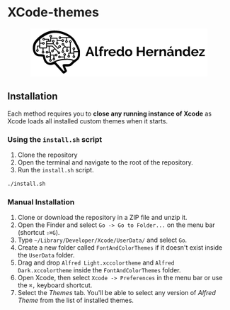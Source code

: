 # XCode-themes

<p align="center">
  <img src="https://raw.githubusercontent.com/AlfredoHernandez/AlfredoHernandez/main/alfredo_hdz.png" />
</p>

## Installation

Each method requires you to **close any running instance of Xcode** as Xcode loads all installed custom themes when it starts.

### Using the `install.sh` script

1. Clone the repository
2. Open the terminal and navigate to the root of the repository. 
3. Run the `install.sh` script.

```bash
./install.sh
```

### Manual Installation

1. Clone or download the repository in a ZIP file and unzip it. 
2. Open the Finder and select `Go -> Go to Folder...` on the menu bar (shortcut `⇧⌘G`).
3. Type `~/Library/Developer/Xcode/UserData/` and select `Go`.
4. Create a new folder called `FontAndColorThemes` if it doesn't exist inside the `UserData` folder.
5. Drag and drop `Alfred Light.xccolortheme` and `Alfred Dark.xccolortheme` inside the `FontAndColorThemes` folder.
6. Open Xcode, then select `Xcode -> Preferences` in the menu bar or use the `⌘,` keyboard shortcut.
7. Select the *Themes* tab. You'll be able to select any version of *Alfred Theme* from the list of installed themes.
